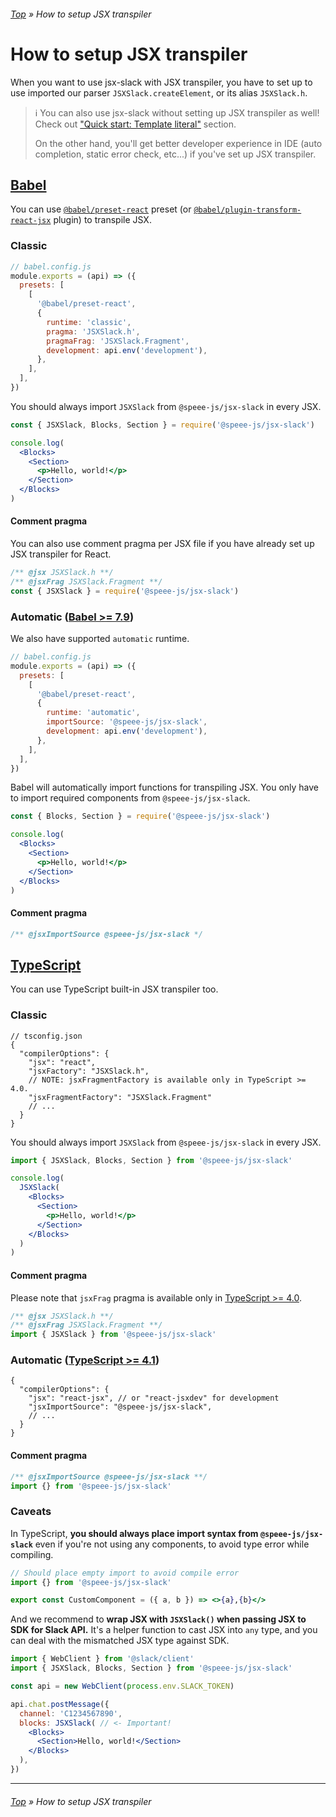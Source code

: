 ###### [Top](../README.md) &raquo; How to setup JSX transpiler

# How to setup JSX transpiler

When you want to use jsx-slack with JSX transpiler, you have to set up to use imported our parser `JSXSlack.createElement`, or its alias `JSXSlack.h`.

> :information_source: You can also use jsx-slack without setting up JSX transpiler as well! Check out ["Quick start: Template literal"](../README.md#quick-start-template-literal) section.
>
> On the other hand, you'll get better developer experience in IDE (auto completion, static error check, etc...) if you've set up JSX transpiler.

## [Babel](https://babeljs.io/)

You can use [`@babel/preset-react`](https://babeljs.io/docs/en/babel-preset-react) preset (or [`@babel/plugin-transform-react-jsx`](https://babeljs.io/docs/en/babel-plugin-transform-react-jsx) plugin) to transpile JSX.

### Classic

```javascript
// babel.config.js
module.exports = (api) => ({
  presets: [
    [
      '@babel/preset-react',
      {
        runtime: 'classic',
        pragma: 'JSXSlack.h',
        pragmaFrag: 'JSXSlack.Fragment',
        development: api.env('development'),
      },
    ],
  ],
})
```

You should always import `JSXSlack` from `@speee-js/jsx-slack` in every JSX.

```jsx
const { JSXSlack, Blocks, Section } = require('@speee-js/jsx-slack')

console.log(
  <Blocks>
    <Section>
      <p>Hello, world!</p>
    </Section>
  </Blocks>
)
```

#### Comment pragma

You can also use comment pragma per JSX file if you have already set up JSX transpiler for React.

```jsx
/** @jsx JSXSlack.h **/
/** @jsxFrag JSXSlack.Fragment **/
const { JSXSlack } = require('@speee-js/jsx-slack')
```

### Automatic ([Babel >= 7.9](https://babeljs.io/blog/2020/03/16/7.9.0#a-new-jsx-transform-11154-https-githubcom-babel-babel-pull-11154))

We also have supported `automatic` runtime.

```javascript
// babel.config.js
module.exports = (api) => ({
  presets: [
    [
      '@babel/preset-react',
      {
        runtime: 'automatic',
        importSource: '@speee-js/jsx-slack',
        development: api.env('development'),
      },
    ],
  ],
})
```

Babel will automatically import functions for transpiling JSX. You only have to import required components from `@speee-js/jsx-slack`.

```jsx
const { Blocks, Section } = require('@speee-js/jsx-slack')

console.log(
  <Blocks>
    <Section>
      <p>Hello, world!</p>
    </Section>
  </Blocks>
)
```

#### Comment pragma

```jsx
/** @jsxImportSource @speee-js/jsx-slack */
```

## [TypeScript](https://www.typescriptlang.org/)

You can use TypeScript built-in JSX transpiler too.

### Classic

```jsonc
// tsconfig.json
{
  "compilerOptions": {
    "jsx": "react",
    "jsxFactory": "JSXSlack.h",
    // NOTE: jsxFragmentFactory is available only in TypeScript >= 4.0.
    "jsxFragmentFactory": "JSXSlack.Fragment"
    // ...
  }
}
```

You should always import `JSXSlack` from `@speee-js/jsx-slack` in every JSX.

```jsx
import { JSXSlack, Blocks, Section } from '@speee-js/jsx-slack'

console.log(
  JSXSlack(
    <Blocks>
      <Section>
        <p>Hello, world!</p>
      </Section>
    </Blocks>
  )
)
```

#### Comment pragma

Please note that `jsxFrag` pragma is available only in [TypeScript >= 4.0](https://devblogs.microsoft.com/typescript/announcing-typescript-4-0/#custom-jsx-factories).

```jsx
/** @jsx JSXSlack.h **/
/** @jsxFrag JSXSlack.Fragment **/
import { JSXSlack } from '@speee-js/jsx-slack'
```

### Automatic ([TypeScript >= 4.1](https://www.typescriptlang.org/docs/handbook/release-notes/typescript-4-1.html#react-17-jsx-factories))

```jsonc
{
  "compilerOptions": {
    "jsx": "react-jsx", // or "react-jsxdev" for development
    "jsxImportSource": "@speee-js/jsx-slack",
    // ...
  }
}
```

#### Comment pragma

```jsx
/** @jsxImportSource @speee-js/jsx-slack **/
import {} from '@speee-js/jsx-slack'
```

### Caveats

In TypeScript, **you should always place import syntax from `@speee-js/jsx-slack`** even if you're not using any components, to avoid type error while compiling.

```jsx
// Should place empty import to avoid compile error
import {} from '@speee-js/jsx-slack'

export const CustomComponent = ({ a, b }) => <>{a},{b}</>
```

And we recommend to **wrap JSX with `JSXSlack()` when passing JSX to SDK for Slack API.** It's a helper function to cast JSX into `any` type, and you can deal with the mismatched JSX type against SDK.

```jsx
import { WebClient } from '@slack/client'
import { JSXSlack, Blocks, Section } from '@speee-js/jsx-slack'

const api = new WebClient(process.env.SLACK_TOKEN)

api.chat.postMessage({
  channel: 'C1234567890',
  blocks: JSXSlack( // <- Important!
    <Blocks>
      <Section>Hello, world!</Section>
    </Blocks>
  ),
})
```

---

###### [Top](../README.md) &raquo; How to setup JSX transpiler
